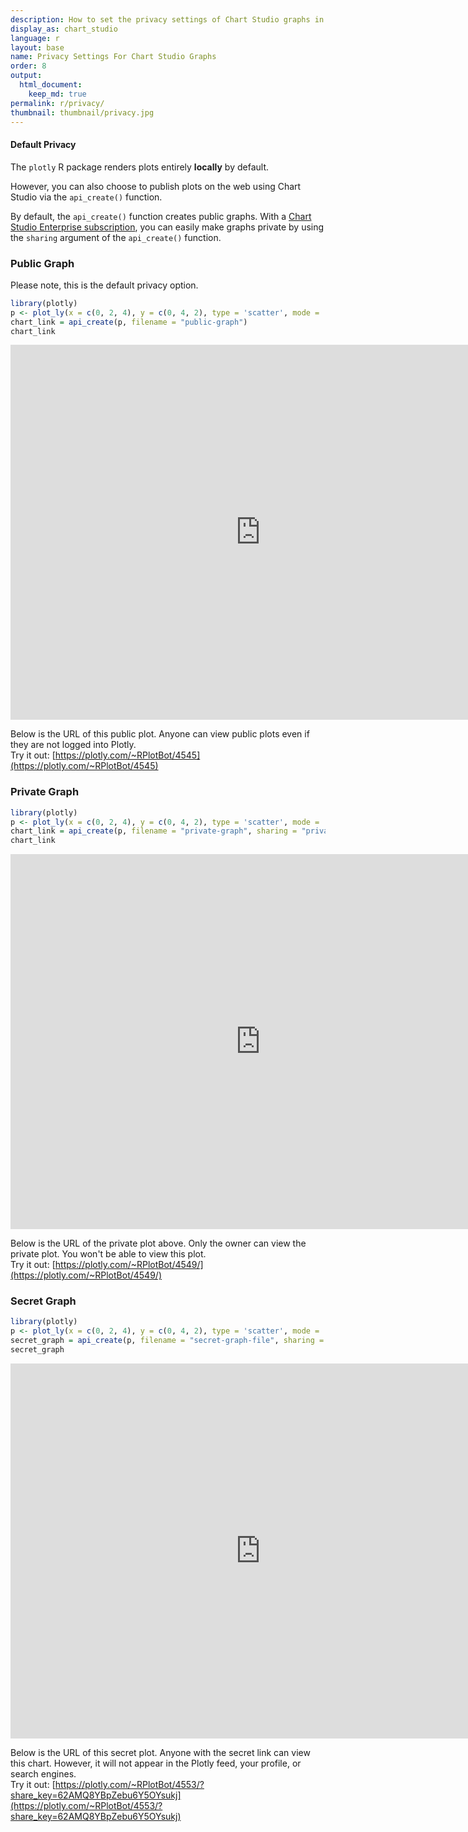```yaml
---
description: How to set the privacy settings of Chart Studio graphs in R.
display_as: chart_studio
language: r
layout: base
name: Privacy Settings For Chart Studio Graphs
order: 8
output:
  html_document:
    keep_md: true
permalink: r/privacy/
thumbnail: thumbnail/privacy.jpg
---
```



#### Default Privacy
The `plotly` R package renders plots entirely **locally** by default.

However, you can also choose to publish plots on the web using Chart Studio via the `api_create()` function. 

By default, the `api_create()` function creates public graphs. With a [Chart Studio Enterprise subscription](https://plotly.com/online-chart-maker/), you can easily make graphs private by using the `sharing` argument of the `api_create()` function.

### Public Graph

Please note, this is the default privacy option.


```r
library(plotly)
p <- plot_ly(x = c(0, 2, 4), y = c(0, 4, 2), type = 'scatter', mode = 'markers+lines')
chart_link = api_create(p, filename = "public-graph")
chart_link
```

<iframe src="https://plotly.com/~RPlotBot/4545.embed" width="800" height="600" id="igraph" scrolling="no" seamless="seamless" frameBorder="0"> </iframe>

Below is the URL of this public plot. Anyone can view public plots even if they are not logged into Plotly. <br> Try it out: [https://plotly.com/~RPlotBot/4545](https://plotly.com/~RPlotBot/4545)

### Private Graph

```r
library(plotly)
p <- plot_ly(x = c(0, 2, 4), y = c(0, 4, 2), type = 'scatter', mode = 'markers+lines')
chart_link = api_create(p, filename = "private-graph", sharing = "private")
chart_link
```

<iframe src="https://plotly.com/~RPlotBot/4549.embed" width="800" height="600" id="igraph" scrolling="no" seamless="seamless" frameBorder="0"> </iframe>

Below is the URL of the private plot above. Only the owner can view the private plot. You won't be able to view this plot. <br> Try it out: [https://plotly.com/~RPlotBot/4549/](https://plotly.com/~RPlotBot/4549/)

### Secret Graph

```r
library(plotly)
p <- plot_ly(x = c(0, 2, 4), y = c(0, 4, 2), type = 'scatter', mode = 'markers+lines')
secret_graph = api_create(p, filename = "secret-graph-file", sharing = "secret")
secret_graph
```

<iframe src="https://plotly.com/~RPlotBot/6047.embed?share_key=iSBbVxKkzzvUSNvkCxnxE5" width="800" height="600" id="igraph" scrolling="no" seamless="seamless" frameBorder="0"> </iframe>

Below is the URL of this secret plot. Anyone with the secret link can view this chart. However, it will not appear in the Plotly feed, your profile, or search engines. <br> Try it out:
[https://plotly.com/~RPlotBot/4553/?share_key=62AMQ8YBpZebu6Y5OYsukj](https://plotly.com/~RPlotBot/4553/?share_key=62AMQ8YBpZebu6Y5OYsukj)
